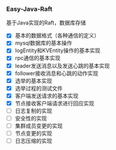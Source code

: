 ### Easy-Java-Raft
基于Java实现的Raft，数据库存储

- [x] 基本的数据格式（各种通信的定义）
- [x] mysql数据库的基本操作
- [x] logEntity和KVEntity操作的基本实现 
- [x] rpc通信的基本实现
- [x] leader发送消息以及发送心跳的基本实现
- [x] follower接收消息和心跳的动作实现
- [x] 选举的基本实现
- [x] 选举过程的测试文件
- [x] 客户端发送请求的基本实现
- [x] 节点接收客户端请求进行回应实现 
- [ ] 日志复制的实现 
- [ ] 安全性的实现
- [ ] 集群成员变更的实现 
- [ ] 节点变更的实现 
- [ ] 日志压缩的实现
